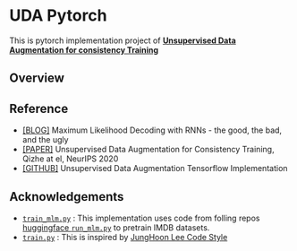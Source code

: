 # UDA Pytorch
This is pytorch implementation project of [**Unsupervised Data Augmentation for consistency Training**](https://arxiv.org/abs/1904.12848)


## Overview



## Reference
- [[BLOG]](https://nlp.stanford.edu/blog/maximum-likelihood-decoding-with-rnns-the-good-the-bad-and-the-ugly/#:~:text=Temperature%20sampling%20is%20a%20standard,semantic%20distortions%20in%20the%20process.) Maximum Likelihood Decoding with RNNs - the good, the bad, and the ugly
- [[PAPER]](https://arxiv.org/abs/1904.12848) Unsupervised Data Augmentation for Consistency Training, Qizhe at el, NeurIPS 2020
- [[GITHUB]](https://github.com/google-research/uda) Unsupervised Data Augmentation Tensorflow Implementation

## Acknowledgements
 - [`train_mlm.py`](https://github.com/JoungheeKim/uda_pytorch/blob/main/src/train_mlm.py) : This implementation uses code  from folling repos [huggingface `run_mlm.py`](https://github.com/huggingface/transformers/blob/master/examples/language-modeling/run_mlm.py) to pretrain IMDB datasets.
 - [`train.py`](https://github.com/JoungheeKim/uda_pytorch/blob/main/src/train.py) : This is inspired by [JungHoon Lee Code Style](https://github.com/JhnLee)
